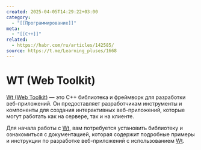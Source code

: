 ```yaml
---
created: 2025-04-05T14:29:22+03:00
category:
  - "[[Программирование]]"
meta:
  - "[[C++]]"
related:
  - https://habr.com/ru/articles/142585/
source: https://t.me/Learning_pluses/1668
---
```


# WT (Web Toolkit)

[Wt (Web Toolkit)](https://www.webtoolkit.eu/wt) — это C++ библиотека и фреймворк для разработки веб-приложений. Он предоставляет разработчикам инструменты и компоненты для создания интерактивных веб-приложений, которые могут работать как на сервере, так и на клиенте.

Для начала работы с [Wt](https://www.webtoolkit.eu/wt/), вам потребуется установить библиотеку и ознакомиться с документацией, которая содержит подробные примеры и инструкции по разработке веб-приложений с использованием [Wt](https://www.webtoolkit.eu/wt/).
